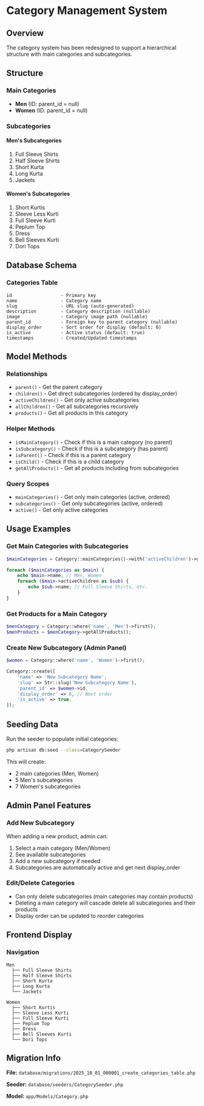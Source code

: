 # Category Management System

## Overview
The category system has been redesigned to support a hierarchical structure with main categories and subcategories.

## Structure

### Main Categories
- **Men** (ID: parent_id = null)
- **Women** (ID: parent_id = null)

### Subcategories

#### Men's Subcategories
1. Full Sleeve Shirts
2. Half Sleeve Shirts
3. Short Kurta
4. Long Kurta
5. Jackets

#### Women's Subcategories
1. Short Kurtis
2. Sleeve Less Kurti
3. Full Sleeve Kurti
4. Peplum Top
5. Dress
6. Bell Sleeves Kurti
7. Dori Tops

## Database Schema

### Categories Table
```
id                  - Primary key
name                - Category name
slug                - URL slug (auto-generated)
description         - Category description (nullable)
image               - Category image path (nullable)
parent_id           - Foreign key to parent category (nullable)
display_order       - Sort order for display (default: 0)
is_active           - Active status (default: true)
timestamps          - Created/Updated timestamps
```

## Model Methods

### Relationships
- `parent()` - Get the parent category
- `children()` - Get direct subcategories (ordered by display_order)
- `activeChildren()` - Get only active subcategories
- `allChildren()` - Get all subcategories recursively
- `products()` - Get all products in this category

### Helper Methods
- `isMainCategory()` - Check if this is a main category (no parent)
- `isSubcategory()` - Check if this is a subcategory (has parent)
- `isParent()` - Check if this is a parent category
- `isChild()` - Check if this is a child category
- `getAllProducts()` - Get all products including from subcategories

### Query Scopes
- `mainCategories()` - Get only main categories (active, ordered)
- `subcategories()` - Get only subcategories (active, ordered)
- `active()` - Get only active categories

## Usage Examples

### Get Main Categories with Subcategories
```php
$mainCategories = Category::mainCategories()->with('activeChildren')->get();

foreach ($mainCategories as $main) {
    echo $main->name; // Men, Women
    foreach ($main->activeChildren as $sub) {
        echo $sub->name; // Full Sleeve Shirts, etc.
    }
}
```

### Get Products for a Main Category
```php
$menCategory = Category::where('name', 'Men')->first();
$menProducts = $menCategory->getAllProducts();
```

### Create New Subcategory (Admin Panel)
```php
$women = Category::where('name', 'Women')->first();

Category::create([
    'name' => 'New Subcategory Name',
    'slug' => Str::slug('New Subcategory Name'),
    'parent_id' => $women->id,
    'display_order' => 8, // Next order
    'is_active' => true,
]);
```

## Seeding Data

Run the seeder to populate initial categories:
```bash
php artisan db:seed --class=CategorySeeder
```

This will create:
- 2 main categories (Men, Women)
- 5 Men's subcategories
- 7 Women's subcategories

## Admin Panel Features

### Add New Subcategory
When adding a new product, admin can:
1. Select a main category (Men/Women)
2. See available subcategories
3. Add a new subcategory if needed
4. Subcategories are automatically active and get next display_order

### Edit/Delete Categories
- Can only delete subcategories (main categories may contain products)
- Deleting a main category will cascade delete all subcategories and their products
- Display order can be updated to reorder categories

## Frontend Display

### Navigation
```
Men
  ├── Full Sleeve Shirts
  ├── Half Sleeve Shirts
  ├── Short Kurta
  ├── Long Kurta
  └── Jackets

Women
  ├── Short Kurtis
  ├── Sleeve Less Kurti
  ├── Full Sleeve Kurti
  ├── Peplum Top
  ├── Dress
  ├── Bell Sleeves Kurti
  └── Dori Tops
```

## Migration Info

**File:** `database/migrations/2025_10_01_000001_create_categories_table.php`

**Seeder:** `database/seeders/CategorySeeder.php`

**Model:** `app/Models/Category.php`
